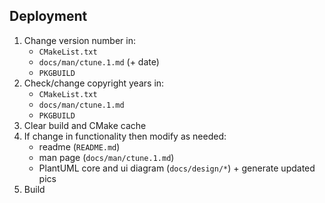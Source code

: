 ## Deployment

1.  Change version number in:
    - `CMakeList.txt`
    - `docs/man/ctune.1.md` (+ date)
    - `PKGBUILD`
2.  Check/change copyright years in:
    - `CMakeList.txt`
    - `docs/man/ctune.1.md`
    - `PKGBUILD`
3.  Clear build and CMake cache
4.  If change in functionality then modify as needed:
    - readme (`README.md`) 
    - man page (`docs/man/ctune.1.md`)
    - PlantUML core and ui diagram (`docs/design/*`) + generate updated pics
5. Build